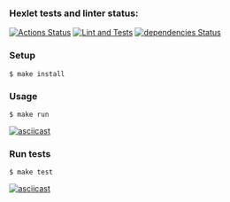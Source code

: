 ### Hexlet tests and linter status:
[![Actions Status](https://github.com/anatolyburtsev/frontend-testing-react-project-lvl2/workflows/hexlet-check/badge.svg)](https://github.com/anatolyburtsev/frontend-testing-react-project-lvl2/actions)
[![Lint and Tests](https://github.com/anatolyburtsev/frontend-testing-react-project-lvl2/actions/workflows/base-check.yml/badge.svg)](https://github.com/anatolyburtsev/frontend-testing-react-project-lvl2/actions/workflows/base-check.yml)
[![dependencies Status](https://david-dm.org/anatolyburtsev/frontend-testing-react-project-lvl2/status.svg)](https://david-dm.org/anatolyburtsev/frontend-testing-react-project-lvl2)



### Setup

```shell
$ make install
```


### Usage
```shell
$ make run
```

[![asciicast](https://asciinema.org/a/oHmnBx0IeUno06x9gH9rFrsj6.svg)](https://asciinema.org/a/oHmnBx0IeUno06x9gH9rFrsj6)


### Run tests
```shell
$ make test
```
[![asciicast](https://asciinema.org/a/w4HSTamJw9zHFVRjebkFThsU4.svg)](https://asciinema.org/a/w4HSTamJw9zHFVRjebkFThsU4)

